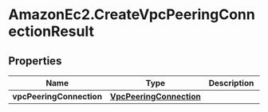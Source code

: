 # AmazonEc2.CreateVpcPeeringConnectionResult

## Properties

Name | Type | Description | Notes
------------ | ------------- | ------------- | -------------
**vpcPeeringConnection** | [**VpcPeeringConnection**](VpcPeeringConnection.md) |  | [optional] 


